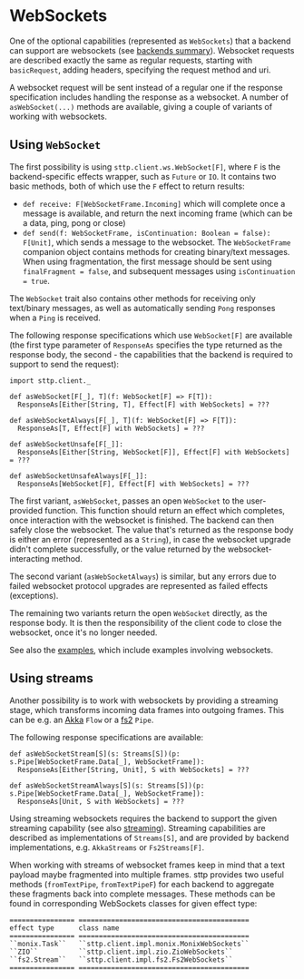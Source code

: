 # WebSockets

One of the optional capabilities (represented as `WebSockets`) that a backend can support are websockets (see [backends summary](backends/summary.md)). Websocket requests are described exactly the same as regular requests, starting with `basicRequest`, adding headers, specifying the request method and uri.

A websocket request will be sent instead of a regular one if the response specification includes handling the response as a websocket. A number of `asWebSocket(...)` methods are available, giving a couple of variants of working with websockets.

## Using `WebSocket`

The first possibility is using `sttp.client.ws.WebSocket[F]`, where `F` is the backend-specific effects wrapper, such as `Future` or `IO`. It contains two basic methods, both of which use the `F` effect to return results:
 
* `def receive: F[WebSocketFrame.Incoming]` which will complete once a message is available, and return the next incoming frame (which can be a data, ping, pong or close)
* `def send(f: WebSocketFrame, isContinuation: Boolean = false): F[Unit]`, which sends a message to the websocket. The `WebSocketFrame` companion object contains methods for creating binary/text messages. When using fragmentation, the first message should be sent using `finalFragment = false`, and subsequent messages using `isContinuation = true`.
 
The `WebSocket` trait also contains other methods for receiving only text/binary messages, as well as automatically sending `Pong` responses when a `Ping` is received.

The following response specifications which use `WebSocket[F]` are available (the first type parameter of `ResponseAs` specifies the type returned as the response body, the second - the capabilities that the backend is required to support to send the request):

```mdoc:compile-only
import sttp.client._

def asWebSocket[F[_], T](f: WebSocket[F] => F[T]): 
  ResponseAs[Either[String, T], Effect[F] with WebSockets] = ???

def asWebSocketAlways[F[_], T](f: WebSocket[F] => F[T]): 
  ResponseAs[T, Effect[F] with WebSockets] = ???

def asWebSocketUnsafe[F[_]]: 
  ResponseAs[Either[String, WebSocket[F]], Effect[F] with WebSockets] = ???

def asWebSocketUnsafeAlways[F[_]]: 
  ResponseAs[WebSocket[F], Effect[F] with WebSockets] = ???
```

The first variant, `asWebSocket`, passes an open `WebSocket` to the user-provided function. This function should return an effect which completes, once interaction with the websocket is finished. The backend can then safely close the websocket. The value that's returned as the response body is either an error (represented as a `String`), in case the websocket upgrade didn't complete successfully, or the value returned by the websocket-interacting method. 

The second variant (`asWebSocketAlways`) is similar, but any errors due to failed websocket protocol upgrades are represented as failed effects (exceptions).

The remaining two variants return the open `WebSocket` directly, as the response body. It is then the responsibility of the client code to close the websocket, once it's no longer needed.

See also the [examples](examples.md), which include examples involving websockets.

## Using streams

Another possibility is to work with websockets by providing a streaming stage, which transforms incoming data frames into outgoing frames. This can be e.g. an [Akka](backends/akka.md) `Flow` or a [fs2](backends/fs2.md) `Pipe`.

The following response specifications are available: 

```mdoc:compile-only
def asWebSocketStream[S](s: Streams[S])(p: s.Pipe[WebSocketFrame.Data[_], WebSocketFrame]): 
  ResponseAs[Either[String, Unit], S with WebSockets] = ???

def asWebSocketStreamAlways[S](s: Streams[S])(p: s.Pipe[WebSocketFrame.Data[_], WebSocketFrame]): 
  ResponseAs[Unit, S with WebSockets] = ???
```

Using streaming websockets requires the backend to support the given streaming capability (see also [streaming](requests/streaming.md)). Streaming capabilities are described as implementations of `Streams[S]`, and are provided by backend implementations, e.g. `AkkaStreams` or `Fs2Streams[F]`.

When working with streams of websocket frames keep in mind that a text payload maybe fragmented into multiple frames.
sttp provides two useful methods (`fromTextPipe`, `fromTextPipeF`) for each backend to aggregate these fragments back into complete messages.
These methods can be found in corresponding WebSockets classes for given effect type:
```eval_rst
================ ==========================================
effect type      class name
================ ==========================================
``monix.Task``   ``sttp.client.impl.monix.MonixWebSockets``   
``ZIO``          ``sttp.client.impl.zio.ZioWebSockets``
``fs2.Stream``   ``sttp.client.impl.fs2.Fs2WebSockets``
================ ==========================================
```
